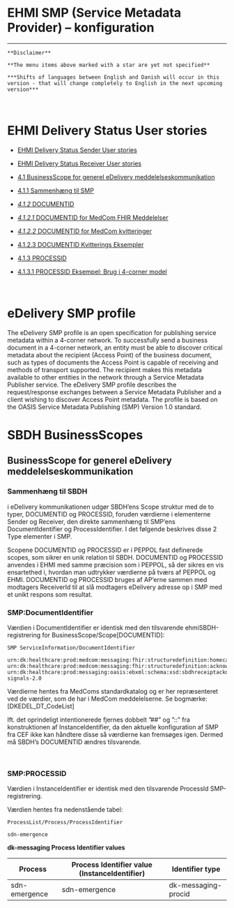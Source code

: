 # EHMI SMP (Service Metadata Provider) – konfiguration

***

    **Disclaimer** 
    
    **The menu items above marked with a star are yet not specified**
    
    ***Shifts of languages between English and Danish will occur in this version - that will change completely to English in the next upcoming version***
    
<br/> 

# EHMI Delivery Status User stories

- [EHMI Delivery Status Sender User stories](#ehmi-delivery-status-sender-user-stories)
- [EHMI Delivery Status Receiver User stories](#ehmi-delivery-status-receiver-user-stories)
    
- [4.1 BusinessScope for generel eDelivery meddelelseskommunikation](#businessscope-for-generel-edelivery-meddelelseskommunikation)

- [4.1.1 Sammenhæng til SMP](#sammenhæng-til-smp)

- [*4.1.2* DOCUMENTID](#smpdocumentid)

- [*4.1.2.1* DOCUMENTID for MedCom FHIR Meddelelser](#documentid-for-medcom-fhir-meddelelser)

- [*4.1.2.2* DOCUMENTID for MedCom kvitteringer](#documentid-for-medcom-kvitteringer)

- [4.1.2.3 DOCUMENTID Kvitterings Eksempler](#documentid-kvitterings-eksempler)

- [4.1.3 PROCESSID](#smpprocessid)

- [4.1.3.1 PROCESSID Eksempel: Brug i 4-corner model](#processid-eksempel-brug-i-4-corner-model)

<br/> 

# eDelivery SMP profile

The eDelivery SMP profile is an open specification for publishing service metadata within a 4-corner network. To successfully send a business document in a 4-corner network, an entity must be able to discover critical metadata about the recipient (Access Point) of the business document, such as types of documents the Access Point is capable of receiving and methods of transport supported. The recipient makes this metadata available to other entities in the network through a Service Metadata Publisher service. The eDelivery SMP profile describes the request/response exchanges between a Service Metadata Publisher and a client wishing to discover Access Point metadata. The profile is based on the OASIS Service Metadata Publishing (SMP) Version 1.0 standard.

# SBDH BusinessScopes

## BusinessScope for generel eDelivery meddelelseskommunikation

### Sammenhæng til SBDH

i eDelivery kommunikationen udgør SBDH’ens Scope struktur med de to typer, DOCUMENTID og PROCESSID, foruden værdierne i elementerne Sender og Receiver, den direkte sammenhæng til SMP’ens DocumentIdentifier og ProcessIdentifier. I det følgende beskrives disse 2 Type elementer i SMP.

Scopene DOCUMENTID og PROCESSID er i PEPPOL fast definerede scopes, som sikrer en unik relation til SBDH. DOCUMENTID og PROCESSID anvendes i EHMI med samme præcision som i PEPPOL, så der sikres en vis ensartethed i, hvordan man udtrykker værdierne på tværs af PEPPOL og EHMI. DOCUMENTID og PROCESSID bruges af AP’erne sammen med modtagers ReceiverId til at slå modtagers eDelivery adresse op i SMP med et unikt respons som resultat.

### SMP:DocumentIdentifier

Værdien i DocumentIdentifier  er identisk med den tilsvarende ehmiSBDH-registrering for BusinessScope/Scope[DOCUMENTID]:

    SMP ServiceInformation/DocumentIdentifier
    
    urn:dk:healthcare:prod:medcom:messaging:fhir:structuredefinition:homecareobservation\#urn:dk:medcom:fhir:homecareobservation:3.0
    urn:dk:healthcare:prod:medcom:messaging:fhir:structuredefinition:acknowledgement\#urn:dk:medcom:fhir:acknowledgement:2.0
    urn:dk:healthcare:prod:messaging:oasis:ebxml:schema:xsd:sbdhreceiptacknowledgement\#urn:oasis:ebxml:sbdhreceiptacknowledgement:ebbp-signals-2.0


Værdierne hentes fra MedComs standardkatalog og er her repræsenteret ved de værdier, som de har i MedCom meddelelserne. Se bogmærke: [DKEDEL_DT_CodeList]

Ift. det oprindeligt intentionerede fjernes dobbelt ”\#\#” og ”::” fra konstruktionen af InstanceIdentifier, da den aktuelle konfiguration af SMP fra CEF ikke kan håndtere disse så værdierne kan fremsøges igen. Dermed må SBDH’s DOCUMENTID ændres tilsvarende.

<br/>

### SMP:PROCESSID

Værdien i InstanceIdentifier er identisk med den tilsvarende ProcessId SMP-registrering.

Værdien hentes fra nedenstående tabel:

    ProcessList/Process/ProcessIdentifier

    sdn-emergence


**dk-messaging Process Identifier values**

| **Process**   | **Process Identifier value (InstanceIdentifier)** | **Identifier type** |
|---------------|---------------------------------------------------|---------------------|
| sdn-emergence | sdn-emergence                                     | dk-messaging-procid |

